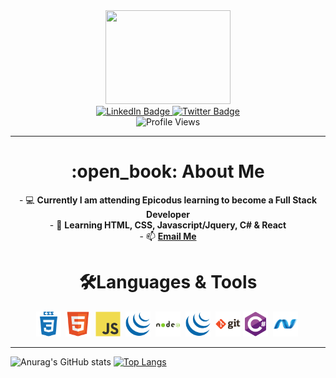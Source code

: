<div id="header" align="center">
  <img src="https://media.giphy.com/media/k0ijJhqrUP4T2EvmJ1/giphy.gif" width="200" height="150"/>
 </div>
 <div id=badges align="center">
  <a href="https://www.linkedin.com/in/CalebCoughenour/">
    <img src="https://img.shields.io/badge/LinkedIn-blue?logo=linkedin&logoColor=white&style=for-the-badge" alt="LinkedIn Badge"/>
  </a>
  <a href="https://twitter.com/BelacCoke">
    <img src="https://img.shields.io/badge/Twitter-blue?style=for-the-badge&logo=twitter&logoColor=white" alt="Twitter Badge"/>
  </a>
  <div align="center">
    <img src="https://komarev.com/ghpvc/?username=CalebCoughenour&style=flat-square&color=blue" alt="Profile Views"/>
  </div>
 </div>
 
 ---
<div align="center">
 <h1>:open_book: About Me</h1>
</div>
<div align="center">
 - 💻 <strong>Currently I am attending Epicodus learning to become a Full Stack Developer</strong>
</div>
<div align="center">
  - 🧠 <strong>Learning HTML, CSS, Javascript/Jquery, C# & React</strong>
</div>
<div align="center">
 - 📫 <strong><a href="mailto:CalebCoughenour@protonmail.com">Email Me</a></strong>
</div>
<div align="center">
  <h1>🛠️Languages & Tools</h1>
</div>
<div align="middle">
  <img src="https://github.com/devicons/devicon/blob/master/icons/css3/css3-plain-wordmark.svg"  title="CSS3" alt="CSS" width="40" height="40"/>&nbsp;
  <img src="https://github.com/devicons/devicon/blob/master/icons/html5/html5-original.svg" title="HTML5" alt="HTML" width="40" height="40"/>&nbsp;
  <img src="https://github.com/devicons/devicon/blob/master/icons/javascript/javascript-original.svg" title="JavaScript" alt="JavaScript" width="40" height="40"/>&nbsp;
  <img src="https://github.com/devicons/devicon/blob/master/icons/jquery/jquery-original.svg" title="JQuery" alt="JQuery" width="40" height="40"/>&nbsp;
  <img src="https://github.com/devicons/devicon/blob/master/icons/nodejs/nodejs-original-wordmark.svg" title="NodeJS" alt="NodeJS" width="40" height="40"/>&nbsp;
  <img src="https://github.com/devicons/devicon/blob/master/icons/jquery/jquery-original.svg" title="Jest" alt="Jest" width="40" height="40"/>&nbsp;
  <img src="https://github.com/devicons/devicon/blob/master/icons/git/git-original-wordmark.svg" title="Git" **alt="Git" width="40" height="40"/>
  <img src="https://github.com/devicons/devicon/blob/master/icons/csharp/csharp-original.svg" title="CSharp" alt="CSharp" width="40" height="40"/>&nbsp;
  <img src="https://github.com/devicons/devicon/blob/master/icons/dot-net/dot-net-original.svg" title="DotNET" alt="DotNET" width="40" height="40"/>&nbsp;
</div>     

---


  ![Anurag's GitHub stats](https://github-readme-stats.vercel.app/api?username=CalebCoughenour&show_icons=true&theme=dark)
[![Top Langs](https://github-readme-stats.vercel.app/api/top-langs/?username=CalebCoughenour&layout=compact&show_icons=true&theme=dark)](https://github.com/anuraghazra/github-readme-stats)
